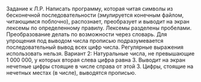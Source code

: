 Задание к Л.Р.
Написать программу, которая читая символы из бесконечной последовательности (эмулируется конечным файлом, читающимся поблочно), распознает, преобразует и выводит на экран лексемы по определенному правилу. Лексемы разделены пробелами. Преобразование делать по возможности через словарь. Для упрощения под выводом числа прописью подразумевается последовательный вывод всех цифр числа. Регулярные выражения использовать нельзя.
Вариант 2:
Натуральные числа, не превышающие 1 000 000, у которых вторая слева цифра равна 3. Выводит на экран нечетные цифры стоящие в числе справа от этой 3. Цифры, стоящие на нечетных местах (в числе), выводятся прописью.
